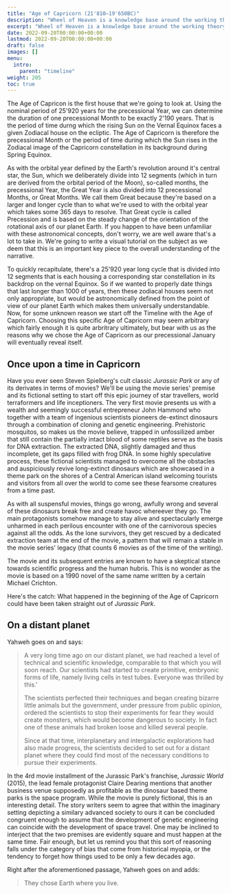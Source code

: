 ```yaml
---
title: "Age of Capricorn (21'810—19'650BC)"
description: "Wheel of Heaven is a knowledge base around the working theory that life on Earth was intelligently designed by an extraterrestrial civilization, the so-called Elohim."
excerpt: "Wheel of Heaven is a knowledge base around the working theory that life on Earth was intelligently designed by an extraterrestrial civilization, the so-called Elohim."
date: 2022-09-20T00:00:00+00:00
lastmod: 2022-09-20T00:00:00+00:00
draft: false
images: []
menu:
  intro:
    parent: "timeline"
weight: 205
toc: true
---
```


The Age of Capricon is the first house that we're going to look at. Using the nominal period of 25'920 years for the precessional Year, we can determine the duration of one precessional Month to be exactly 2'190 years. That is the period of time durng which the rising Sun on the Vernal Equinox faces a given Zodiacal house on the ecliptic. The Age of Capricorn is therefore the precessional Month or the period of time during which the Sun rises in the Zodiacal image of the Capricorn constellation in its background during Spring Equinox.

As with the orbital year defined by the Earth's revolution around it's central star, the Sun, which we deliberately divide into 12 segments (which in turn are derived from the orbital period of the Moon), so-called months, the precessional Year, the Great Year is also divided into 12 precessional Months, or Great Months. We call them Great because they're based on a larger and longer cycle than to what we're used to with the orbital year which takes some 365 days to resolve. That Great cycle is called Precession and is based on the steady change of the orientation of the rotational axis of our planet Earth. If you happen to have been unfamiliar with these astronomical concepts, don't worry, we are well aware that's a lot to take in. We're going to write a visual tutorial on the subject as we deem that this is an important key piece to the overall understanding of the narrative.

To quickly recapitulate, there's a 25'920 year long cycle that is divided into 12 segments that is each housing a corresponding star constellation in its backdrop on the vernal Equinox. So if we wanted to properly date things that last longer than 1000 of years, then these zodiacal houses seem not only appropriate, but would be astronomically defined from the point of view of our planet Earth which makes them universally understandable. Now, for some unknown reason we start off the Timeline with the Age of Capricorn. Choosing this specific Age of Capricorn may seem arbitrary which fairly enough it is quite arbritrary ultimately, but bear with us as the reasons why we chose the Age of Capricorn as our precessional January will eventually reveal itself.

## Once upon a time in Capricorn

Have you ever seen Steven Spielberg's cult classic _Jurassic Park_ or any of its derivates in terms of movies? We'll be using the movie series' premise and its fictional setting to start off this epic journey of star travellers, world terraformers and life inceptioners. The very first movie presents us with a wealth and seemingly successful entrepreneur John Hammond who together with a team of ingenious scientists pioneers de-extinct dinosaurs through a combination of cloning and genetic engineering. Prehistoric mosquitos, so makes us the movie believe, trapped in unfossilized amber that still contain the partially intact blood of some reptiles serve as the basis for DNA extraction. The extracted DNA, slightly damaged and thus incomplete, get its gaps filled with frog DNA. In some highly speculative process, these fictional scientists managed to overcome all the obstacles and auspiciously revive long-extinct dinosaurs which are showcased in a theme park on the shores of a Central American island welcoming tourists and visitors from all over the world to come see these fearsome creatures from a time past.

As with all suspensful movies, things go wrong, awfully wrong and several of these dinosaurs break free and create havoc whereever they go. The main protagonists somehow manage to stay alive and spectacularly emerge unharmed in each perilous encounter with one of the carnivorous species against all the odds. As the lone survivors, they get rescued by a dedicated extraction team at the end of the movie, a pattern that will remain a stable in the movie series' legacy (that counts 6 movies as of the time of the writing).

The movie and its subsequent entries are known to have a skeptical stance towards scientific progress and the human hubris. This is no wonder as the movie is based on a 1990 novel of the same name written by a certain Michael Crichton. 

Here's the catch: What happened in the beginning of the Age of Capricorn could have been taken straight out of _Jurassic Park_.

## On a distant planet

Yahweh goes on and says:

> A very long time ago on our distant planet, we had reached a level of technical and scientific knowledge, comparable to that which you will soon reach. Our scientists had started to create primitive, embryonic forms of life, namely living cells in test tubes. Everyone was thrilled by this.'
>
> The scientists perfected their techniques and began creating bizarre little animals but the government, under pressure from public opinion, ordered the scientists to stop their experiments for fear they would create monsters, which would become dangerous to society. In fact one of these animals had broken loose and killed several people.
>
> Since at that time, interplanetary and intergalactic explorations had also made progress, the scientists decided to set out for a distant planet where they could find most of the necessary conditions to pursue their experiments.

In the 4rd movie installment of the Jurassic Park's franchise, _Jurassic World_ (2015), the lead female protagonist Claire Dearing mentions that another business venue supposedly as profitable as the dinosaur based theme parks is the space program. While the movie is purely fictional, this is an interesting detail. The story writers seem to agree that within the imaginary setting depicting a similary advanced society to ours it can be concluded congruent enough to assume that the development of genetic engineering can coincide with the development of space travel. One may be inclined to interject that the two premises are evidently square and must happen at the same time. Fair enough, but let us remind you that this sort of reasoning falls under the category of bias that come from historical myopia, or the tendency to forget how things used to be only a few decades ago. 

Right after the aforementioned passage, Yahweh goes on and adds:

> They chose Earth where you live.

